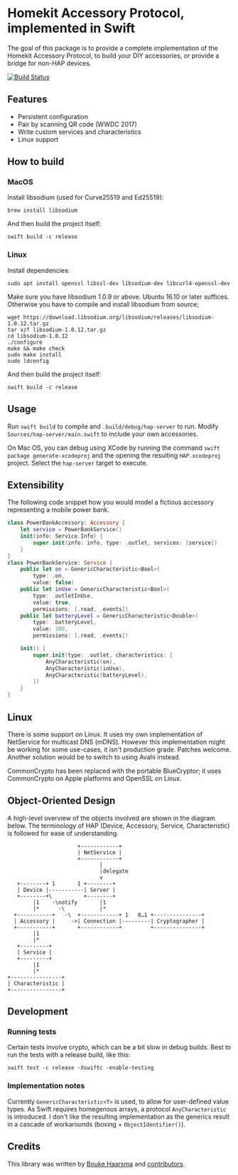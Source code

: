 Homekit Accessory Protocol, implemented in Swift
================================================

The goal of this package is to provide a complete implementation of the Homekit Accessory Protocol, to build your DIY accessories, or provide a bridge for non-HAP devices.

[![Build Status](https://travis-ci.org/Bouke/HAP.svg?branch=master)](https://travis-ci.org/Bouke/HAP)

## Features

* Persistent configuration
* Pair by scanning QR code (WWDC 2017)
* Write custom services and characteristics
* Linux support

## How to build

### MacOS

Install libsodium (used for Curve25519 and Ed25519):

    brew install libsodium

And then build the project itself:

    swift build -c release

### Linux

Install dependencies:

    sudo apt install openssl libssl-dev libsodium-dev libcurl4-openssl-dev

Make sure you have libsodium 1.0.9 or above. Ubuntu 16.10 or later suffices.
Otherwise you have to compile and install libsodium from source;

    wget https://download.libsodium.org/libsodium/releases/libsodium-1.0.12.tar.gz
    tar xzf libsodium-1.0.12.tar.gz
    cd libsodium-1.0.12
    ./configure
    make && make check
    sudo make install
    sudo ldconfig

And then build the project itself:

    swift build -c release

## Usage

Run ``swift build`` to compile and ``.build/debug/hap-server`` to run. Modify ``Sources/hap-server/main.swift`` to include your own accessories.

On Mac OS, you can debug using XCode by running the command ``swift package generate-xcodeproj`` and the opening the resulting ``HAP.xcodeproj`` project. Select the ``hap-server`` target to execute.

## Extensibility

The following code snippet how you would model a fictious accessory
representing a mobile power bank.

```swift
class PowerBankAccessory: Accessory {
    let service = PowerBankService()
    init(info: Service.Info) {
        super.init(info: info, type: .outlet, services: [service])
    }
}
class PowerBankService: Service {
    public let on = GenericCharacteristic<Bool>(
        type: .on,
        value: false)
    public let inUse = GenericCharacteristic<Bool>(
        type: .outletInUse,
        value: true,
        permissions: [.read, .events])
    public let batteryLevel = GenericCharacteristic<Double>(
        type: .batteryLevel,
        value: 100,
        permissions: [.read, .events])

    init() {
        super.init(type: .outlet, characteristics: [
            AnyCharacteristic(on),
            AnyCharacteristic(inUse),
            AnyCharacteristic(batteryLevel),
        ])
    }
}
```

## Linux

There is some support on Linux. It uses my own implementation of NetService
for multicast DNS (mDNS). However this implementation might be working for
some use-cases, it isn't production grade. Patches welcome. Another solution
would be to switch to using Avahi instead.

CommonCrypto has been replaced with the portable BlueCryptor; it uses CommonCrypto on Apple platforms and OpenSSL on Linux.

## Object-Oriented Design

A high-level overview of the objects involved are shown in the diagram below.
The terminology of HAP (Device, Accessory, Service, Characteristic) is
followed for ease of understanding.

                          +------------+
                          | NetService |
                          +------------+
                                 |
                                 |delegate
                                 v
       +--------+ 1       1 +--------+
       | Device |-----------| Server |
       +--------+\          +--------+
            |1    -\notify       |1
            |*      -\           |*
      +-----------+   -\  +------------+ 1   0…1 +---------------+
      | Accessory |     ->| Connection |---------| Cryptographer |
      +-----------+       +------------+         +---------------+
            |1
            |*
       +---------+
       | Service |
       +---------+
            |1
            |*
    +----------------+
    | Characteristic |
    +----------------+

## Development

### Running tests

Certain tests involve crypto, which can be a bit slow in debug builds. Best to
run the tests with a release build, like this:

    swift test -c release -Xswiftc -enable-testing

### Implementation notes

Currently ``GenericCharacteristic<T>`` is used, to allow for user-defined value types. As Swift requires homegenous arrays, a protocol ``AnyCharacteristic`` is introduced. I don't like the resulting implementation as the generics result in a cascade of workarounds (boxing + ``ObjectIdentifier()``).

## Credits

This library was written by [Bouke Haarsma](https://twitter.com/BoukeHaarsma)
and [contributors][0].

[0]: https://github.com/Bouke/HAP/graphs/contributors
